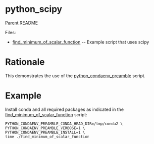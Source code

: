 python_scipy
=================

[Parent README](../README.md)

Files:

- [find_minimum_of_scalar_function](find_minimum_of_scalar_function) -- Example script that uses scipy

Rationale
=========

This demonstrates the use of the
[python_condaenv_preamble](../python_condaenv_preamble/README.md)
script.

Example
=======

Install conda and all required packages as indicated in the
[find_minimum_of_scalar_function](find_minimum_of_scalar_function) script:

    PYTHON_CONDAENV_PREAMBLE_CONDA_HEAD_DIR=/tmp/conda2 \
    PYTHON_CONDAENV_PREAMBLE_VERBOSE=1 \
    PYTHON_CONDAENV_PREAMBLE_INSTALL=1 \
    time ./find_minimum_of_scalar_function

